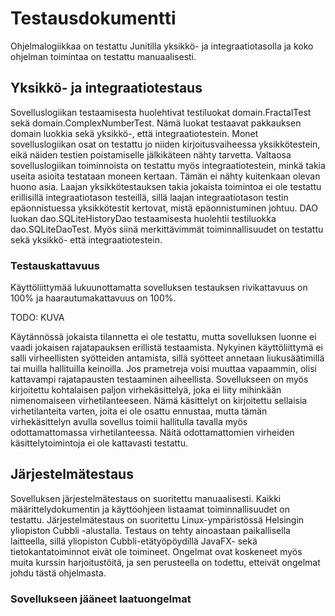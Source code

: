 # Testausdokumentti

Ohjelmalogiikkaa on testattu Junitilla yksikkö- ja integraatiotasolla ja koko ohjelman toimintaa on testattu manuaalisesti.


## Yksikkö- ja integraatiotestaus

Sovelluslogiikan testaamisesta huolehtivat testiluokat domain.FractalTest sekä domain.ComplexNumberTest. Nämä luokat testaavat pakkauksen domain luokkia sekä yksikkö-, että integraatiotestein. Monet sovelluslogiikan osat on testattu jo niiden kirjoitusvaiheessa yksikkötestein, eikä näiden testien poistamiselle jälkikäteen nähty tarvetta. Valtaosa sovelluslogiikan toiminnoista on testattu myös integraatiotestein, minkä takia useita asioita testataan moneen kertaan. Tämän ei nähty kuitenkaan olevan huono asia. Laajan yksikkötestauksen takia jokaista toimintoa ei ole testattu erillisillä integraatiotason testeillä, sillä laajan integraatiotason testin epäonnistuessa yksikkötestit kertovat, mistä epäonnistuminen johtuu. DAO luokan dao.SQLiteHistoryDao testaamisesta huolehtii testiluokka dao.SQLiteDaoTest. Myös siinä merkittävimmät toiminnallisuudet on testattu sekä yksikkö- että integraatiotestein.


### Testauskattavuus

Käyttöliittymää lukuunottamatta sovelluksen testauksen rivikattavuus on 100% ja haarautumakattavuus on 100%.

TODO: KUVA

Käytännössä jokaista tilannetta ei ole testattu, mutta sovelluksen luonne ei vaadi jokaisen rajatapauksen erillistä testaamista. Nykyinen käyttöliittymä ei salli virheellisten syötteiden antamista, sillä syötteet annetaan liukusäätimillä tai muilla hallituilla keinoilla. Jos prametreja voisi muuttaa vapaammin, olisi kattavampi rajatapausten testaaminen aiheellista. Sovellukseen on myös kirjoitettu kohtalaisen paljon virhekäsittelyä, joka ei liity mihinkään nimenomaiseen virhetilanteeseen. Nämä käsittelyt on kirjoitettu sellaisia virhetilanteita varten, joita ei ole osattu ennustaa, mutta tämän virhekäsittelyn avulla sovellus toimii hallitulla tavalla myös odottamattomassa virhetilanteessa. Näitä odottamattomien virheiden käsittelytoimintoja ei ole kattavasti testattu.


## Järjestelmätestaus

Sovelluksen järjestelmätestaus on suoritettu manuaalisesti. Kaikki määrittelydokumentin ja käyttöohjeen listaamat toiminnallisuudet on testattu. Järjestelmätestaus on suoritettu Linux-ympäristössä Helsingin yliopiston Cubbli -alustalla. Testaus on tehty ainoastaan paikallisella laitteella, sillä yliopiston Cubbli-etätyöpöydillä JavaFX- sekä tietokantatoiminnot eivät ole toimineet. Ongelmat ovat koskeneet myös muita kurssin harjoitustöitä, ja sen perusteella on todettu, etteivät ongelmat johdu tästä ohjelmasta.


### Sovellukseen jääneet laatuongelmat
